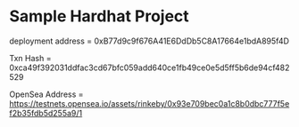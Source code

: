 # Sample Hardhat Project

deployment address = 0xB77d9c9f676A41E6DdDb5C8A17664e1bdA895f4D

Txn Hash = 0xca49f392031ddfac3cd67bfc059add640ce1fb49ce0e5d5ff5b6de94cf482529

OpenSea Address = https://testnets.opensea.io/assets/rinkeby/0x93e709bec0a1c8b0dbc777f5ef2b35fdb5d255a9/1


```
